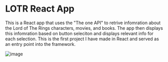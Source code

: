 # LOTR React App

This is a React app that uses the "The one API" to retrive infomration about the Lord of The Rings characters, movies, and books. The app then displays this infomration based on button seleciton and displays relevant info for each selection. This is the first project I have made in React and served as an entry point into the framework. 

![image](https://github.com/user-attachments/assets/6be859be-a139-46c7-8c1b-8dd7481de11d)


